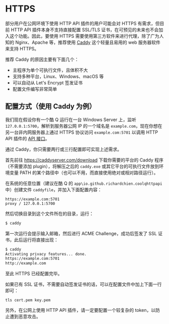 # HTTPS

部分用户在公网环境下使用 HTTP API 插件的用户可能会对 HTTPS 有需求，但目前 HTTP API 插件本身不支持直接配置 SSL/TLS 证书，在可预见的未来也不会加入这个功能。因此，要使用 HTTPS 需要使用第三方软件来进行代理，除了广为人知的 Nginx、Apache 等，推荐使用 [Caddy](https://caddyserver.com/) 这个轻量且易用的 web 服务器软件来支持 HTTPS。

推荐 Caddy 的原因主要有下面几个：

- 主程序为单个可执行文件，且体积不大
- 支持多种平台，Linux、Windows、macOS 等
- 可以自动从 Let's Encrypt 签发证书
- 配置文件编写非常简单

## 配置方式（使用 Caddy 为例）

我们现在假设你有一个酷 Q 运行在一台 Windows Server 上，监听 `127.0.0.1:5700`，解析到服务器公网 IP 的一个域名是 `example.com`，现在你想在另一台非内网服务器上通过 HTTPS 协议访问 `example.com:5701` 以调用 HTTP API 插件的 [API 接口](https://richardchien.github.io/coolq-http-api/#/API)。

通过 Caddy，你只需要两行或三行配置即可实现上述需求。

首先前往 https://caddyserver.com/download 下载你需要的平台的 Caddy 程序（不需要添加 plugin），将解压之后的 `caddy.exe` 或其它平台的可执行文件放到环境变量 PATH 的某个路径中（也可以不用，而直接使用绝对或相对路径运行）。

在系统的任意位置（建议在酷 Q 的 `app\io.github.richardchien.coolqhttpapi` 中）创建文件 `caddyfile`，并加入下面配置内容：

```
https://example.com:5701
proxy / 127.0.0.1:5700
```

然后切换目录到这个文件所在的目录，运行：

```sh
$ caddy
```

第一次运行会提示输入邮箱，然后进行 ACME Challenge，成功后签发了 SSL 证书，此后运行将直接出现：

```sh
$ caddy
Activating privacy features... done.
https://example.com:5701
http://example.com
```

至此 HTTPS 已经配置完毕。

如果已有 SSL 证书，不需要自动签发证书的话，可以在配置文件中加上下面一行即可：

```
tls cert.pem key.pem
```

另外，在公网上使用 HTTP API 插件，请一定要配置一个较复杂的 token，以防止遭到恶意攻击。
